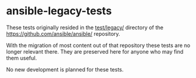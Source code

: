 # ansible-legacy-tests

These tests originally resided in the [test/legacy/](https://github.com/ansible/ansible/tree/b8f0cfc38a07efa835806d62a880a8612336be88/test/legacy) directory of the https://github.com/ansible/ansible/ repository.

With the migration of most content out of that repository these tests are no longer relevant there.
They are preserved here for anyone who may find them useful.

No new development is planned for these tests.
